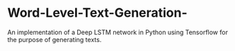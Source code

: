 # Word-Level-Text-Generation-
An implementation of a Deep LSTM network in Python using Tensorflow for the purpose of generating texts.
